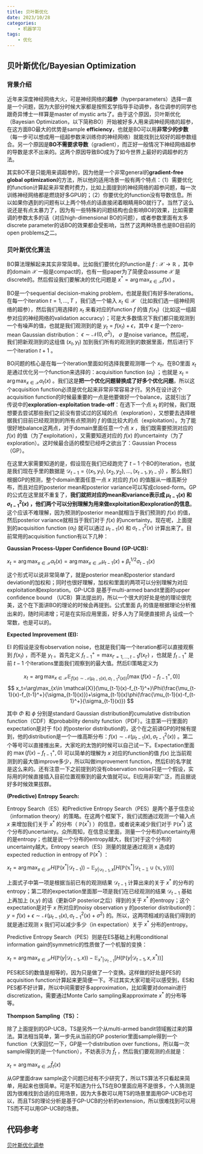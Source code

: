 ```yaml
---
title: 贝叶斯优化
date: 2023/10/28
categories:
    - 机器学习
tags: 
    - 优化
---
```

## 贝叶斯优化/Bayesian Optimization

### 背景介绍

近年来深度神经网络大火，可是神经网络的**超参**（hyperparameters）选择一直是一个问题，因为大部分时候大家都是按照玄学指导手动调参，各位调参的同学也跟奇异博士一样算是master of mystic arts了。由于这个原因，贝叶斯优化（Bayesian Optimization，以下简称BO）开始被好多人用来调神经网络的超参，在这方面BO最大的优势是sample **efficiency**，也就是BO可以用**非常少的步数**（每一步可以想成用一组超参数来训练你的神经网络）就能找到比较好的超参数组合。另一个原因是**BO不需要求导数**（gradient），而正好一般情况下神经网络超参的导数是求不出来的。这两个原因导致BO成为了如今世界上最好的调超参的方法。

其实BO不是只能用来调超参的，因为他是一个非常general的**gradient-free global optimization**的方法，所以他的适用场景一般有两个特点：（1）需要优化的function计算起来非常费时费力，比如上面提到的神经网络的超参问题，每一次训练神经网络都是燃烧好多GPU的；（2）你要优化的function没有导数信息。所以如果你遇到的问题有以上两个特点的话直接闭着眼睛用BO就行了。当然了这么说还是有点太暴力了，因为有一些特殊的问题结构也会影响BO的效果，比如需要调的参数太多的话（对应high-dimensional BO的问题），或者参数里面有太多discrete parameter的话BO的效果都会受影响，当然了这两种场景也是BO目前的open problems之二。



### 贝叶斯优化算法

BO算法理解起来其实非常简单。比如我们要优化的function是 $f:\mathcal{X}\rightarrow \mathbb{R}$ ，其中的domain $\mathcal{X}$ 一般是compact的，也有一些paper为了简便会assume $\mathcal{X}$ 是discrete的。然后假设我们要解决的优化问题是 $x^*=\arg\max_{x \in\mathcal{X}} f( x )$ 。

BO是一个sequential decision-making problem，也就是我们有好多iterations。在每一个iteration $t=1,\ldots,T$ ，我们选一个输入 $x_t \in \mathcal{X}$ （比如我们选一组神经网络的超参），然后我们用选择的 $x_t$ 来看对应的function $f$ 的值 $f(x_t)$（比如这一组超参对应的神经网络的validation accuracy）；可是大多数情况下我们都只能观测到一个有噪声的值，也就是我们观测到的是 $y_t = f(x_t) + \epsilon$，其中 $\epsilon$ 是一个zero-mean Gaussian distribution： $\epsilon \sim \mathcal{N}(0,\sigma ^ 2)$， $\sigma$ 是noise variance。然后呢，我们把新观测到的这组值 $(x_t,y_t)$ 加到我们所有的观测到的数据里面，然后进行下一个iteration $t+1$ 。

BO问题的核心是在每一个iteration里面如何选择我要观测哪一个 $x_t$。在BO里面 $x_t$ 是通过优化另一个function来选择的：acquisition function $(\alpha_t)$ ；也就是 $x_t=\arg\max_{x\in \mathcal{X}} \alpha_t(x)$ 。我们这是**把一个优化问题替换成了好多个优化问题**，所以这个acquisition function必须是优化起来非常非常容易才行。另外在设计这个acquisition function的时候最重要的一点是他要做好一个balance，这就引出了传说中的**exploration-exploitation trade-off**：在选下一个点 $x_t$ 的时候，我们既想要去尝试那些我们之前没有尝试过的区域的点（exploration），又想要去选择根据我们目前已经观测到的所有点预测的 $f$ 的值比较大的点（exploitation）。为了能很好地balance这两点，对于domain里面任意一个点 $x$ ，我们既需要预测对应的 $f(x)$ 的值（为了exploitation），又需要知道对应的 $f(x)$ 的uncertainty（为了exploration）。这时候最合适的模型已经呼之欲出了：Gaussian Process（GP）。

在这里大家需要知道的是，假设现在我们已经跑完了 $t-1$ 个BO的iteration，也就是我们现在手里的数据是 $\mathcal{D}_{t-1}=\{(x_1,y_1),(x_2,y_2),\ldots,(x_{t-1},y_{t-1})\}$ ，那么我们根据GP的预测，整个domain里面任意一点 $x$ 对应的 $f(x)$ 的值服从一维高斯分布，而且对应的posterior mean和posterior variance可以写成closed-form。GP的公式在这里就不重复了，**我们就把对应的mean和variance表示成 $\mu_{t-1}(x)$ 和 $\sigma^2_{t-1}(x)$ ，他们两个可以分别理解为用来做exploitation和exploration的信息**。这个应该不难理解，因为预测的posterior mean就相当于我们预测的 $f(x)$ 的值，然后posterior variance就相当于我们对于 $f(x)$ 的uncertainty。现在呢，上面提到的acquisition function ($\alpha_t$) 就可以通过 $\mu_{t-1}(x)$ 和 $\sigma^2_{t-1}(x)$ 计算出来了。目前常用的acquisition function有以下几种：



**Gaussian Process-Upper Confidence Bound (GP-UCB):**

$x_{t} =\arg\max_{x\in \mathcal{X}}\alpha_t(x)=\arg\max_{x\in \mathcal{X}}\mu_{t-1}(x)+\beta_{t}^{1/2}\sigma_{t-1}(x)$

这个形式可以说非常简单了，就是posterior mean和posterior standard deviation的加权和；同时也很好理解，加权和里面的两项可以分别理解为对应exploitation和exploration。GP-UCB 是基于multi-armed bandit里面的upper confidence bound （UCB）算法提出的，所以一个很大的好处是他的理论很完美，这个在下面讲BO的理论的时候会再提到。公式里面 $\beta_t$ 的值是根据理论分析推出来的，随时间递增；可是在实际应用里面，好多人为了简便直接把 $\beta_t$ 设成一个常数，也是可以的。



**Expected Improvement (EI):**

EI 的假设是没有observation noise，也就是我们每一个iteration都可以直接观察到 $f(x_t)$ ，而不是 $y_t$ 。首先定义 $f_{t-1}^+=\max_{t'=1,\ldots,t-1}f(x_{t'})$ ，也就是 $f_{t-1}^+$ 是前 $t-1$ 个iterations里面我们观察到的最大值。然后EI策略定义为

$$
x_t=\arg\max_{x\in \mathcal{X}}\mathbb{E}_{f(x)\sim \mathcal{N}(\mu_{t-1}(x),\sigma_{t-1}^2(x))}[\max(f(x)-f_{t-1}^+, 0)]
$$
$$
x_t=\arg\max_{x\in \mathcal{X}}(\mu_{t-1}(x)-f_{t-1}^+)\Phi(\frac{\mu_{t-1}(x)-f_{t-1}^+}{\sigma_{t-1}(x)})+\sigma_{t-1}(x)\phi(\frac{\mu_{t-1}(x)-f_{t-1}^+}{\sigma_{t-1}(x)})
$$

其中 $\Phi$ 和 $\phi$ 分别是standard Gaussian distribution的cumulative distribution function（CDF）和probability density function（PDF）。注意第一行里面的expectation是对于 f(x) 的posterior distribution的，这个在之前讲GP的时候有提到，他的distribution是一个一维高斯分布：$f(x)\sim \mathcal{N}(\mu_{t-1}(x),\sigma^2_{t-1}(x))$ 。第二个等号可以直接推出来，大家吃的太饱的时候可以自己试一下。Expectation里面的 $\max(f(x)-f_{t-1}^+, 0)$ 可以简单的理解为 $x$ 对应的function的值 $f(x)$ 比当前观测到的最大值improve多少，所以叫做improvement function，然后EI的名字就是这么来的。还有注意一下之前提到的没有observation noise只是一个假设，实际用的时候直接插入目前位置观察到的最大值就可以。EI应用非常广泛，而且据说好多时候效果拔群。



**(Predictive) Entropy Search:**

Entropy Search（ES）和Predictive Entropy Search（PES）是两个基于信息论（information theory）的策略。在这两个框架下，我们试图通过观测一个输入点 $x$ 来增加我们关于 $x^*$ 的分布（ $\mathbb{P}(x^*)$ ）的信息，或者说来减少我们对于 $\mathbb{P}(x^*)$ 这个分布的uncertainty。众所周知，在信息论里面，测量一个分布的uncertainty用的是entropy；也就是说一个分布的entropy越大，我们对于这个分布的uncertainty越大。Entropy search（ES）测量的就是通过观测 x 造成的expected reduction in entropy of $\mathbb{P}(x^*)$ ：

$x_t = \arg\max_{x\in \mathcal{X}}H(\mathbb{P}(x^*|\mathcal{D}_{t-1}))-\mathbb{E}_{y|\mathcal{D}_{t-1},x}\left[H(\mathbb{P(x^*|\mathcal{D}_{t-1}\cup(x,y))})\right]$

上面式子中第一项是根据当前已有的观测结果 $\mathcal{D}_{t-1}$ 计算出来的关于 $x^*$ 的分布的entropy；第二项的expectation里面那一项是我们在已经观测的结果 $\mathcal{D}_{t-1}$ 基础上再加上 (x,y) 的话（更新GP posterior之后）得到的关于 $x^*$ 的entropy；这个expectation是对于 $x$ 所对应的noisy observation y 的posterior distribution的：$y=f(x)+\epsilon \sim \mathcal{N}(\mu_{t-1}(x),\sigma^2_{t-1}(x)+\sigma^2)$ 的。所以，这两项相减的话我们得到的就是通过观测 x 我们可以减少多少（in expectation）关于 $x^*$ 分布的entropy。

Predictive Entropy Search（PES）则是在ES基础上利用conditional information gain的symmetric的性质做了一个机智的变换：

$x_t=\arg\max_{x\in \mathcal{X}}H(\mathbb{P}(y|\mathcal{D}_{t-1},x))-\mathbb{E}_{x^*|\mathcal{D}_{t-1}}\left[H(\mathbb{P}(y|\mathcal{D}_{t-1},x,x^*))\right]$

PES和ES的数值是相等的，因为只是做了一个变换。这样做的好处是PES的acquisition function计算起来更简便一下。不过其实大家可能可以感受到，ES和PES都不好计算，所以中间需要好多approximation，比如需要对domain进行discretization，需要通过Monte Carlo sampling来approximate $x^*$ 的分布等等。



**Thompson Sampling（TS）：**

除了上面提到的GP-UCB，TS是另外一个从multi-armed bandit领域搬过来的算法。算法相当简单，第一步先从当前的GP posterior里面sample得到一个function（大家回忆一下，GP是一个distribution over functions，所以每一次sample得到的是一个function），不妨表示为 $\hat{f}_t$ ，然后我们要观测的点就是：

$x_t=\arg\max_{x\in \mathcal{X}}\hat{f}_t(x)$

从GP里面draw sample这个问题已经有不少研究了，所以TS算法不只看起来简单，用起来也很简单。可是不知道为什么TS在BO里面应用不是很多，个人猜测是因为很难找到合适的应用场景，因为大多数可以用TS的场景里面用GP-UCB也可以，而且TS的理论分析是基于GP-UCB的分析的extension，所以很难找到可以用TS而不可以用GP-UCB的场景。



## 代码参考

[贝叶斯优化调参](https://flowus.cn/e91b696f-46d8-43a5-9e5e-c8eff8931cef)

